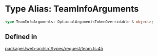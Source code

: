 # Type Alias: TeamInfoArguments

```ts
type TeamInfoArguments: OptionalArgument<TokenOverridable & object>;
```

## Defined in

[packages/web-api/src/types/request/team.ts:45](https://github.com/slackapi/node-slack-sdk/blob/7b348598b763c2b7545d1042b5f0429775cfa62c/packages/web-api/src/types/request/team.ts#L45)
